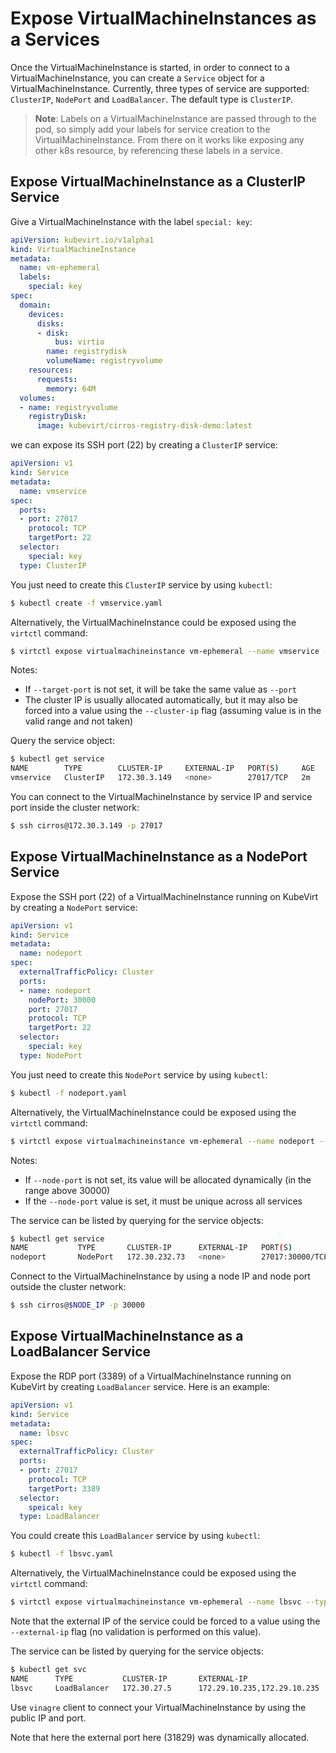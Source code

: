 # Expose VirtualMachineInstances as a Services

Once the VirtualMachineInstance is started, in order to connect to a VirtualMachineInstance,
you can create a `Service` object for a VirtualMachineInstance. Currently, three types
of service are supported: `ClusterIP`, `NodePort` and `LoadBalancer`. The
default type is `ClusterIP`.

> **Note**: Labels on a VirtualMachineInstance are passed through to the pod, so simply
> add your labels for service creation to the VirtualMachineInstance. From there on it works like
> exposing any other k8s resource, by referencing these labels in a service.

## Expose VirtualMachineInstance as a ClusterIP Service

Give a VirtualMachineInstance with the label `special: key`:

```yaml
apiVersion: kubevirt.io/v1alpha1
kind: VirtualMachineInstance
metadata:
  name: vm-ephemeral
  labels:
    special: key
spec:
  domain:
    devices:
      disks:
      - disk:
          bus: virtio
        name: registrydisk
        volumeName: registryvolume
    resources:
      requests:
        memory: 64M
  volumes:
  - name: registryvolume
    registryDisk:
      image: kubevirt/cirros-registry-disk-demo:latest
```

we can expose its SSH port (22) by creating a `ClusterIP` service:

```yaml
apiVersion: v1
kind: Service
metadata:
  name: vmservice
spec:
  ports:
  - port: 27017
    protocol: TCP
    targetPort: 22
  selector:
    special: key
  type: ClusterIP
```

You just need to create this `ClusterIP` service by using `kubectl`:

```bash
$ kubectl create -f vmservice.yaml
```

Alternatively, the VirtualMachineInstance could be exposed using the `virtctl` command:


```bash
$ virtctl expose virtualmachineinstance vm-ephemeral --name vmservice --port 27017 --target-port 22
```

Notes:
* If `--target-port` is not set, it will be take the same value as `--port`
* The cluster IP is usually allocated automatically, but it may also be forced into a value using the `--cluster-ip` flag (assuming value is in the valid range and not taken)

Query the service object:

```bash
$ kubectl get service
NAME        TYPE        CLUSTER-IP     EXTERNAL-IP   PORT(S)     AGE
vmservice   ClusterIP   172.30.3.149   <none>        27017/TCP   2m
```

You can connect to the VirtualMachineInstance by service IP and service port inside the cluster network:

```bash
$ ssh cirros@172.30.3.149 -p 27017
```

## Expose VirtualMachineInstance as a NodePort Service

Expose the SSH port (22) of a VirtualMachineInstance running on KubeVirt by creating a
`NodePort` service:

```yaml
apiVersion: v1
kind: Service
metadata:
  name: nodeport
spec:
  externalTrafficPolicy: Cluster
  ports:
  - name: nodeport
    nodePort: 30000
    port: 27017
    protocol: TCP
    targetPort: 22
  selector:
    special: key
  type: NodePort
```

You just need to create this `NodePort` service by using `kubectl`:

```bash
$ kubectl -f nodeport.yaml
```

Alternatively, the VirtualMachineInstance could be exposed using the `virtctl` command:

```bash
$ virtctl expose virtualmachineinstance vm-ephemeral --name nodeport --type NodePort --port 27017 --target-port 22 --node-port 30000
```

Notes:
* If `--node-port` is not set, its value will be allocated dynamically (in the range above 30000)
* If the `--node-port` value is set, it must be unique across all services

The service can be listed by querying for the service objects:

```bash
$ kubectl get service
NAME           TYPE       CLUSTER-IP      EXTERNAL-IP   PORT(S)           AGE
nodeport       NodePort   172.30.232.73   <none>        27017:30000/TCP   5m
```

Connect to the VirtualMachineInstance by using a node IP and node port outside the
cluster network:

```bash
$ ssh cirros@$NODE_IP -p 30000
```

## Expose VirtualMachineInstance as a LoadBalancer Service

Expose the RDP port (3389) of a VirtualMachineInstance running on KubeVirt by creating
`LoadBalancer` service. Here is an example:

```yaml
apiVersion: v1
kind: Service
metadata:
  name: lbsvc
spec:
  externalTrafficPolicy: Cluster
  ports:
  - port: 27017
    protocol: TCP
    targetPort: 3389
  selector:
    speical: key
  type: LoadBalancer
```

You could create this `LoadBalancer` service by using `kubectl`:

```bash
$ kubectl -f lbsvc.yaml
```

Alternatively, the VirtualMachineInstance could be exposed using the `virtctl` command:

```bash
$ virtctl expose virtualmachineinstance vm-ephemeral --name lbsvc --type LoadBalancer --port 27017 --target-port 3389
```

Note that the external IP of the service could be forced to a value using the `--external-ip` flag (no validation is performed on this value).

The service can be listed by querying for the service objects:

```bash
$ kubectl get svc
NAME      TYPE           CLUSTER-IP       EXTERNAL-IP                   PORT(S)           AGE
lbsvc     LoadBalancer   172.30.27.5      172.29.10.235,172.29.10.235   27017:31829/TCP   5s
```

Use `vinagre` client to connect your VirtualMachineInstance by using the public IP and
port. 

Note that here the external port here (31829) was dynamically allocated.

